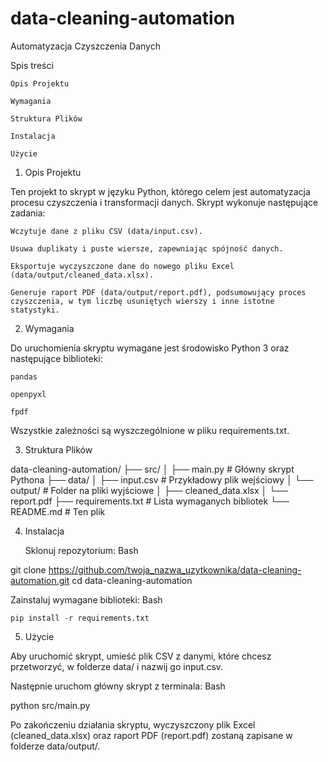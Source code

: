 # data-cleaning-automation
Automatyzacja Czyszczenia Danych

Spis treści

    Opis Projektu

    Wymagania

    Struktura Plików

    Instalacja

    Użycie

1. Opis Projektu

Ten projekt to skrypt w języku Python, którego celem jest automatyzacja procesu czyszczenia i transformacji danych. Skrypt wykonuje następujące zadania:

    Wczytuje dane z pliku CSV (data/input.csv).

    Usuwa duplikaty i puste wiersze, zapewniając spójność danych.

    Eksportuje wyczyszczone dane do nowego pliku Excel (data/output/cleaned_data.xlsx).

    Generuje raport PDF (data/output/report.pdf), podsumowujący proces czyszczenia, w tym liczbę usuniętych wierszy i inne istotne statystyki.

2. Wymagania

Do uruchomienia skryptu wymagane jest środowisko Python 3 oraz następujące biblioteki:

    pandas

    openpyxl

    fpdf

Wszystkie zależności są wyszczególnione w pliku requirements.txt.

3. Struktura Plików

data-cleaning-automation/
├── src/
│   ├── main.py             # Główny skrypt Pythona
├── data/
│   ├── input.csv           # Przykładowy plik wejściowy
│   └── output/             # Folder na pliki wyjściowe
│       ├── cleaned_data.xlsx
│       └── report.pdf
├── requirements.txt        # Lista wymaganych bibliotek
└── README.md               # Ten plik

4. Instalacja

    Sklonuj repozytorium:
    Bash

git clone https://github.com/twoja_nazwa_uzytkownika/data-cleaning-automation.git
cd data-cleaning-automation

Zainstaluj wymagane biblioteki:
Bash

    pip install -r requirements.txt

5. Użycie

Aby uruchomić skrypt, umieść plik CSV z danymi, które chcesz przetworzyć, w folderze data/ i nazwij go input.csv.

Następnie uruchom główny skrypt z terminala:
Bash

python src/main.py

Po zakończeniu działania skryptu, wyczyszczony plik Excel (cleaned_data.xlsx) oraz raport PDF (report.pdf) zostaną zapisane w folderze data/output/.
